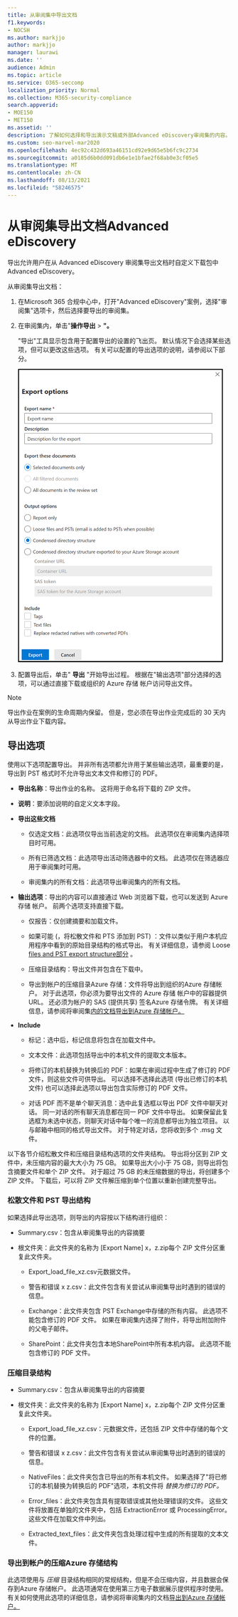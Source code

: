 ```yaml
---
title: 从审阅集中导出文档
f1.keywords:
- NOCSH
ms.author: markjjo
author: markjjo
manager: laurawi
ms.date: ''
audience: Admin
ms.topic: article
ms.service: O365-seccomp
localization_priority: Normal
ms.collection: M365-security-compliance
search.appverid:
- MOE150
- MET150
ms.assetid: ''
description: 了解如何选择和导出演示文稿或外部Advanced eDiscovery审阅集的内容。
ms.custom: seo-marvel-mar2020
ms.openlocfilehash: 4ec92c432d693a46151cd92e9d65e5b6fc9c2734
ms.sourcegitcommit: a0185d6b0dd091db6e1e1bfae2f68ab0e3cf05e5
ms.translationtype: MT
ms.contentlocale: zh-CN
ms.lasthandoff: 08/13/2021
ms.locfileid: "58246575"
---
```

# <a name="export-documents-from-a-review-set-in-advanced-ediscovery"></a>从审阅集导出文档Advanced eDiscovery

导出允许用户在从 Advanced eDiscovery 审阅集导出文档时自定义下载包中Advanced eDiscovery。

从审阅集导出文档：

1. 在Microsoft 365 合规中心中，打开"Advanced eDiscovery"案例，选择"审阅集"选项卡，然后选择要导出的审阅集。

2. 在审阅集内，单击"**操作导出**  >  **"。**

   "导出"工具显示包含用于配置导出的设置的飞出页。 默认情况下会选择某些选项，但可以更改这些选项。 有关可以配置的导出选项的说明，请参阅以下部分。

   ![用于从审阅集导出项目的配置选项](../media/bcfc72c7-4a01-4697-9e16-2965b7f04fdb.png)

3. 配置导出后，单击" **导出** "开始导出过程。 根据在"输出选项"部分选择的选项，可以通过直接下载或组织的 Azure 存储 帐户访问导出文件。

> [!NOTE]
> 导出作业在案例的生命周期内保留。 但是，您必须在导出作业完成后的 30 天内从导出作业下载内容。

## <a name="export-options"></a>导出选项

使用以下选项配置导出。 并非所有选项都允许用于某些输出选项，最重要的是，导出到 PST 格式时不允许导出文本文件和修订的 PDF。

- **导出名称**：导出作业的名称。 这将用于命名将下载的 ZIP 文件。

- **说明**：要添加说明的自定义文本字段。

- **导出这些文档**

  - 仅选定文档：此选项仅导出当前选定的文档。 此选项仅在审阅集内选择项目时可用。
  
  - 所有已筛选文档：此选项导出活动筛选器中的文档。 此选项仅在筛选器应用于审阅集时可用。
  
  - 审阅集内的所有文档：此选项导出审阅集内的所有文档。

- **输出选项**：导出的内容可以直接通过 Web 浏览器下载，也可以发送到 Azure 存储 帐户。 前两个选项支持直接下载。
  
  - 仅报告：仅创建摘要和加载文件。
  
  - 如果可能 (，将松散文件和 PTS 添加到 PST) ：文件以类似于用户本机应用程序中看到的原始目录结构的格式导出。  有关详细信息，请参阅 Loose [files and PST export structure部分](#loose-files-and-pst-export-structure) 。
  
  - 压缩目录结构：导出文件并包含在下载中。
  
  - 导出到帐户的压缩目录Azure 存储：文件将导出到组织的Azure 存储帐户。 对于此选项，你必须为要导出文件的 Azure 存储 帐户中的容器提供 URL。 还必须为帐户的 SAS (提供共享) 签名Azure 存储令牌。 有关详细信息，请参阅将审阅集[内的文档导出到Azure 存储帐户。](download-export-jobs.md)

- **Include**
  
  - 标记：选中后，标记信息将包含在加载文件中。
  
  - 文本文件：此选项包括导出中的本机文件的提取文本版本。
  
  - 将修订的本机替换为转换后的 PDF：如果在审阅过程中生成了修订的 PDF 文件，则这些文件可供导出。 可以选择不选择此选项 (导出已修订的本机文件) 也可以选择此选项以导出包含实际修订的 PDF 文件。

  - 对话 PDF 而不是单个聊天消息：选中此复选框以导出 PDF 文件中聊天对话。 同一对话的所有聊天消息都在同一 PDF 文件中导出。 如果保留此复选框为未选中状态，则聊天对话中每个唯一的消息都导出为独立项目。 以与邮箱中相同的格式导出文件。 对于特定对话，您将收到多个 .msg 文件。

以下各节介绍松散文件和压缩目录结构选项的文件夹结构。 导出将分区到 ZIP 文件中，未压缩内容的最大大小为 75 GB。 如果导出大小小于 75 GB，则导出将包含摘要文件和单个 ZIP 文件。 对于超过 75 GB 的未压缩数据的导出，将创建多个 ZIP 文件。 下载后，可以将 ZIP 文件解压缩到单个位置以重新创建完整导出。

### <a name="loose-files-and-pst-export-structure"></a>松散文件和 PST 导出结构

如果选择此导出选项，则导出的内容按以下结构进行组织：

- Summary.csv：包含从审阅集导出的内容摘要

- 根文件夹：此文件夹的名称为 [Export Name] x，z.zip每个 ZIP 文件分区重复此文件夹。
  
  - Export_load_file_xz.csv元数据文件。
  
  - 警告和错误 x z.csv：此文件包含有关尝试从审阅集导出时遇到的错误的信息。
  
  - Exchange：此文件夹包含 PST Exchange中存储的所有内容。 此选项不能包含修订的 PDF 文件。 如果在审阅集内选择了附件，将导出附加附件的父电子邮件。
  
  - SharePoint：此文件夹包含本地SharePoint中所有本机内容。 此选项不能包含修订的 PDF 文件。

### <a name="condensed-directory-structure"></a>压缩目录结构

- Summary.csv：包含从审阅集导出的内容摘要

- 根文件夹：此文件夹的名称为 [Export Name] x，z.zip每个 ZIP 文件分区重复此文件夹。
  
  - Export_load_file_xz.csv：元数据文件，还包括 ZIP 文件中存储的每个文件的位置。
  
  - 警告和错误 x z.csv：此文件包含有关尝试从审阅集导出时遇到的错误的信息。

  - NativeFiles：此文件夹包含已导出的所有本机文件。 如果选择了"将已修订的本机替换为转换后的 PDF"选项，本机文件将 *替换为修订的 PDF。*
  
  - Error_files：此文件夹包含具有提取错误或其他处理错误的文件。 这些文件将放置在单独的文件夹中，包括 ExtractionError 或 ProcessingError。 这些文件在加载文件中列出。

  - Extracted_text_files：此文件夹包含处理过程中生成的所有提取的文本文件。

### <a name="condensed-directory-structure-exported-to-your-azure-storage-account"></a>导出到帐户的压缩Azure 存储结构

此选项使用与 *压缩* 目录结构相同的常规结构，但是不会压缩内容，并且数据会保存到Azure 存储帐户。 此选项通常在使用第三方电子数据展示提供程序时使用。 有关如何使用此选项的详细信息，请参阅将审阅集内的文档[导出到Azure 存储帐户。](download-export-jobs.md)
